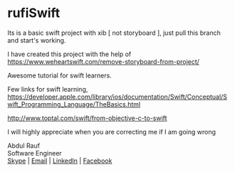 # rufiSwift

Its is a basic swift project with xib [ not storyboard ], just pull this branch and start's working.

I have created this project with the help of
https://www.weheartswift.com/remove-storyboard-from-project/

Awesome tutorial for swift learners.

Few links for swift learning,
https://developer.apple.com/library/ios/documentation/Swift/Conceptual/Swift_Programming_Language/TheBasics.html

http://www.toptal.com/swift/from-objective-c-to-swift

I will highly appreciate when you are correcting me if I am going wrong

Abdul Rauf <br/>
Software Engineer<br/>
[Skype] | [Email] | [LinkedIn] | [Facebook]

[LinkedIn]:https://www.linkedin.com/in/abdulrauf618
[Facebook]: https://www.facebook.com/abdulrauf618
[Skype]: abdulrauf618
[Email]: abdulrauf618@gmail.com